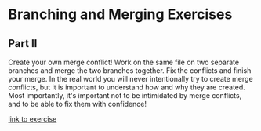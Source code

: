 # Branching and Merging Exercises

## Part II

Create your own merge conflict! Work on the same file on two separate branches and merge the two branches together. Fix the conflicts and finish your merge. In the real world you will never intentionally try to create merge conflicts, but it is important to understand how and why they are created. Most importantly, it's important not to be intimidated by merge conflicts, and to be able to fix them with confidence!

[link to exercise](https://inf-paces-school.netlify.app/courses/git/git-github-branching-merging-exercises.html)
